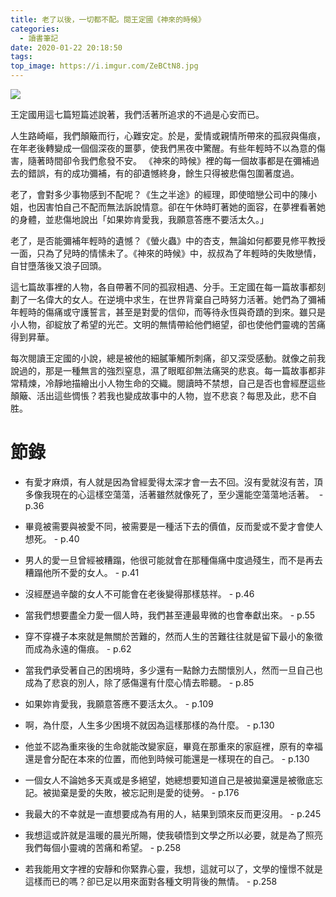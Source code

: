 ```yaml
---
title: 老了以後，一切都不配。閱王定國《神來的時候》
categories:
  - 讀書筆記
date: 2020-01-22 20:18:50
tags:
top_image: https://i.imgur.com/ZeBCtN8.jpg
---
```


![](https://i.imgur.com/ZeBCtN8.jpg)

王定國用這七篇短篇述說著，我們活著所追求的不過是心安而已。

人生路崎嶇，我們顛簸而行，心難安定。於是，愛情或親情所帶來的孤寂與傷痕，在年老後轉變成一個個深夜的噩夢，使我們黑夜中驚醒。有些年輕時不以為意的傷害，隨著時間卻令我們愈發不安。
《神來的時候》裡的每一個故事都是在彌補過去的錯誤，有的成功彌補，有的卻遺憾終身，餘生只得被悲傷包圍著度過。

老了，會對多少事物感到不配呢？《生之半途》的經理，即使暗戀公司中的陳小姐，也因害怕自己不配而無法訴說情意。卻在午休時盯著她的面容，在夢裡看著她的身體，並悲傷地說出「如果妳肯愛我，我願意答應不要活太久。」

老了，是否能彌補年輕時的遺憾？《螢火蟲》中的杏支，無論如何都要見修平教授一面，只為了兒時的情愫未了。《神來的時候》中，叔叔為了年輕時的失敗戀情，自甘墮落後又浪子回頭。

這七篇故事裡的人物，各自帶著不同的孤寂相遇、分手。王定國在每一篇故事都刻劃了一名偉大的女人。在逆境中求生，在世界背棄自己時努力活著。她們為了彌補年輕時的傷痛或守護誓言，甚至是對愛的信仰，而等待永恆與奇蹟的到來。雖只是小人物，卻綻放了希望的光芒。文明的無情帶給他們絕望，卻也使他們靈魂的苦痛得到昇華。

每次閱讀王定國的小說，總是被他的細膩筆觸所刺痛，卻又深受感動。就像之前我說過的，那是一種無言的強烈窒息，濕了眼眶卻無法痛哭的悲哀。每一篇故事都非常精煉，冷靜地描繪出小人物生命的交織。閱讀時不禁想，自己是否也會經歷這些顛簸、活出這些惆悵？若我也變成故事中的人物，豈不悲哀？每思及此，悲不自胜。


# 節錄
- 有愛才麻煩，有人就是因為曾經愛得太深才會一去不回。沒有愛就沒有苦，頂多像我現在的心這樣空蕩蕩，活著雖然就像死了，至少還能空蕩蕩地活著。  - p.36
- 畢竟被需要與被愛不同，被需要是一種活下去的價值，反而愛或不愛才會使人想死。 - p.40
- 男人的愛一旦曾經被糟蹋，他很可能就會在那種傷痛中度過殘生，而不是再去糟蹋他所不愛的女人。 - p.41
- 沒經歷過辛酸的女人不可能會在老後變得那樣慈祥。 - p.46
- 當我們想要盡全力愛一個人時，我們甚至連最卑微的也會奉獻出來。 - p.55
- 穿不穿襪子本來就是無關於苦難的，然而人生的苦難往往就是留下最小的象徵而成為永遠的傷痕。 - p.62
- 當我們承受著自己的困境時，多少還有一點餘力去關懷別人，然而一旦自己也成為了悲哀的別人，除了感傷還有什麼心情去聆聽。 - p.85
- 如果妳肯愛我，我願意答應不要活太久。 - p.109
- 啊，為什麼，人生多少困境不就因為這樣那樣的為什麼。 - p.130
- 他並不認為重來後的生命就能改變家庭，畢竟在那重來的家庭裡，原有的幸福還是會分配在本來的位置，而他到時候可能還是一樣現在的自己。 - p.130
- 一個女人不論她多天真或是多絕望，她總想要知道自己是被拋棄還是被徹底忘記。被拋棄是愛的失敗，被忘記則是愛的徒勞。 - p.176
- 我最大的不幸就是一直想要成為有用的人，結果到頭來反而更沒用。 - p.245

- 我想這或許就是溫暖的晨光所賜，使我頓悟到文學之所以必要，就是為了照亮我們每個小靈魂的苦痛和希望。 - p.258
- 若我能用文字裡的安靜和你緊靠心靈，我想，這就可以了，文學的憧憬不就是這樣而已的嗎？卻已足以用來面對各種文明背後的無情。 - p.258